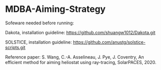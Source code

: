 # MDBA-Aiming-Strategy
Sofeware needed before running:

Dakota, installation guideline: https://github.com/shuangw1012/Dakota.git

SOLSTICE, installation guideline: https://github.com/anustg/solstice-scripts.git

Reference paper: S. Wang, C.-A. Asselineau, J. Pye, J. Coventry, An efficient method for aiming heliostat
using ray-tracing, SolarPACES, 2020.
